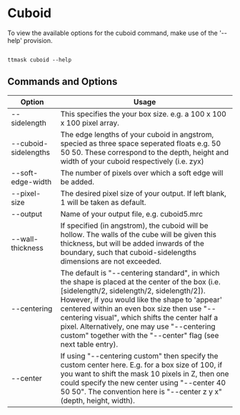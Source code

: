 #  Cuboid

To view the available options for the cuboid command, make use of the '--help' provision. 

```shell

ttmask cuboid --help

```

## Commands and Options

Option | Usage                                                                                                                                                                                                           |
------------ |-----------------------------------------------------------------------------------------------------------------------------------------------------------------------------------------------------------------| 
--sidelength | This specifies the your box size. e.g. a 100 x 100 x 100 pixel array.                                                                                                                                           | 
--cuboid-sidelengths  | The edge lengths of your cuboid in angstrom, specied as three space seperated floats e.g. 50 50 50. These correspond to the depth, height and width of your cuboid respectively (i.e. zyx)                      |
--soft-edge-width | The number of pixels over which a soft edge will be added.                                                                                                                                                      |
--pixel-size  | The desired pixel size of your output. If left blank, 1 will be taken as default.                                                                                                                               |
--output | Name of your output file, e.g. cuboid5.mrc                                                                                                                                                                      |
--wall-thickness  | If specified (in angstrom), the cuboid will be hollow. The walls of the cube will be given this thickness, but will be added inwards of the boundary, such that cuboid-sidelengths dimensions are not exceeded. |
--centering | The default is "--centering standard", in which the shape is placed at the center of the box (i.e. [sidelength/2, sidelength/2, sidelength/2]). However, if you would like the shape to 'appear' centered within an even box size then use "--centering visual", which shifts the center half a pixel. Alternatively, one may use "--centering custom" together with the "--center" flag (see next table entry). 
--center | If using "--centering custom" then specify the custom center here. E.g. for a box size of 100, if you want to shift the mask 10 pixels in Z, then one could specify the new center using "--center 40 50 50". The convention here is "--center z y x" (depth, height, width).                                                                                                                                    




    